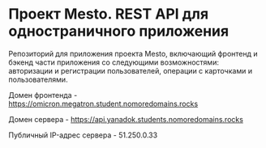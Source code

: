 # Проект Mesto. REST API для одностраничного приложения

Репозиторий для приложения проекта Mesto, включающий фронтенд и бэкенд части приложения со следующими возможностями: авторизации и регистрации пользователей, операции с карточками и пользователями.


Домен фронтенда - https://omicron.megatron.student.nomoredomains.rocks

Домен сервера - https://api.yanadok.students.nomoredomains.rocks

Публичный IP-адрес сервера - 51.250.0.33
